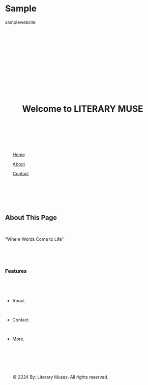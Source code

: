 # Sample
samplewebsite
<!DOCTYPE html> 

<html lang="en"> 

<head> 

    <meta charset="UTF-8"> 

    <meta http-equiv="X-UA-Compatible" content="IE=edge"> 

    <meta name="viewport" content="width=device-width, initial-scale=1.0"> 

    <title>WEB</title> 

    <style> 

        body { 

            font-family: Impact, sans-serif; 

            background-color: #FFB6C1 

            margin: 0; 

            padding: 20px; 

            color: #333; 

        } 

 

        header { 

            background-color: #FF69B4 

            color: white; 

            padding: 10px 0; 

            text-align: center; 

        } 

 

        nav { 

            margin: 20px 0; 

            text-align: center; 

        } 

 

        nav a { 

            text-decoration: none; 

            color: #4CAF50; 

            margin: 0 15px; 

            font-weight: bold; 

        } 

 

        main { 

            padding: 20px; 

            background-color: #FFF0F5

            border-radius: 8px; 

            box-shadow: 0 0 10px rgba(0, 0, 0, 0.1); 

        } 

 

        footer { 

            text-align: center; 

            margin-top: 20px; 

            font-size: 0.8em; 

            color: #777; 

        } 

    </style> 

</head> 

<body> 

 

    <header> 

        <h1>Welcome to LITERARY MUSE</h1> 

    </header> 

 

    <nav> 

        <a href="#">Home</a> 

        <a href="#">About</a> 

        <a href="#">Contact</a> 

    </nav> 

 

    <main> 

        <h2>About This Page</h2> 

        <p>"Where Words Come to Life"</p> 

         

        <h3>Features</h3> 

        <ul> 

            <li>About.</li> 

            <li>Contact.</li> 

            <li>More.</li> 

        </ul> 

    </main> 

 

    <footer> 

        &copy; 2024 By: Literary Muses. All rights reserved. 

    </footer> 

 

</body> 

</html> 
